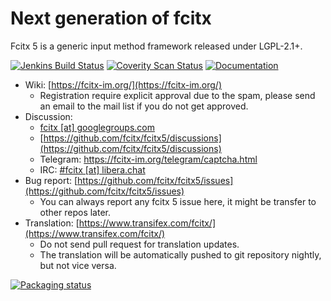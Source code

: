 Next generation of fcitx
==========================
Fcitx 5 is a generic input method framework released under LGPL-2.1+.

[![Jenkins Build Status](https://img.shields.io/jenkins/s/https/jenkins.fcitx-im.org/job/fcitx5.svg)](https://jenkins.fcitx-im.org/job/fcitx5/)
[![Coverity Scan Status](https://img.shields.io/coverity/scan/9063.svg)](https://scan.coverity.com/projects/fcitx-fcitx5)
[![Documentation](https://codedocs.xyz/fcitx/fcitx5.svg)](https://codedocs.xyz/fcitx/fcitx5/)

* Wiki: [https://fcitx-im.org/](https://fcitx-im.org/)
  - Registration require explicit approval due to the spam, please send an email to the mail list if you do not get approved.
* Discussion:
  - [fcitx [at] googlegroups.com](https://groups.google.com/g/fcitx)
  - [https://github.com/fcitx/fcitx5/discussions](https://github.com/fcitx/fcitx5/discussions)
  - Telegram: https://fcitx-im.org/telegram/captcha.html
  - IRC: [#fcitx [at] libera.chat](https://web.libera.chat/?channels=#fcitx)
* Bug report: [https://github.com/fcitx/fcitx5/issues](https://github.com/fcitx/fcitx5/issues)
  - You can always report any fcitx 5 issue here, it might be transfer to other repos later.
* Translation: [https://www.transifex.com/fcitx/](https://www.transifex.com/fcitx/)
  - Do not send pull request for translation updates.
  - The translation will be automatically pushed to git repository nightly, but not vice versa. 

[![Packaging status](https://repology.org/badge/vertical-allrepos/fcitx5.svg)](https://repology.org/project/fcitx5/versions)
